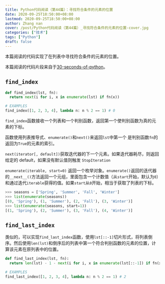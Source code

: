 ```yaml
---
title: Python代码阅读（第44篇）：寻找符合条件的元素的位置
date: 2020-09-25T18:50:00+08:00
lastmod: 2020-09-25T18:50:00+08:00
author: Zhang nan
cover: /post/Python代码阅读（第44篇）_寻找符合条件的元素的位置-cover.jpg
categories: ["技术"]
tags: ["Python"]
draft: false
---
```


本篇阅读的代码实现了在列表中寻找符合条件的元素的位置。

本篇阅读的代码片段来自于[30-seconds-of-python](https://github.com/30-seconds/30-seconds-of-python)。

<!--more-->

## `find_index`

```python
def find_index(lst, fn):
  return next(i for i, x in enumerate(lst) if fn(x))

# EXAMPLES
find_index([1, 2, 3, 4], lambda n: n % 2 == 1) # 0
```

`find_index`函数接收一个列表和一个判别函数，返回第一个使判别函数为真的元素的下标。

函数使用列表推导式、`enumerate()`和`next()`来返回`lst`中第一个 是判别函数`fn`的返回为`True`的元素的索引。

`next(iterator[, default])`获取迭代器的下一个元素。如果迭代器耗尽，则返回给定的 default，如果没有默认值则触发 `StopIteration`

`enumerate(iterable, start=0)`
返回一个枚举对象。`enumerate()`返回的迭代器的`__next__()`方法返回一个元组，里面包含一个计数值（从`start`开始，默认为`0`）和通过迭代`iterable`获得的值。如果`start`从`0`开始，相当于获取了列表的下标。

```python
>>> seasons = ['Spring', 'Summer', 'Fall', 'Winter']
>>> list(enumerate(seasons))
[(0, 'Spring'), (1, 'Summer'), (2, 'Fall'), (3, 'Winter')]
>>> list(enumerate(seasons, start=1))
[(1, 'Spring'), (2, 'Summer'), (3, 'Fall'), (4, 'Winter')]
```

## `find_last_index`

类似的，可以实现`find_last_index`函数，使用`lst[::-1]`切片形式，将列表倒序。然后使用`len(lst)`和倒序后的列表中第一个符合判别函数的元素的位置，计算该元素在原列表中的位置。

```python
def find_last_index(lst, fn):
  return len(lst) - 1 - next(i for i, x in enumerate(lst[::-1]) if fn(x))

# EXAMPLES
find_last_index([1, 2, 3, 4], lambda n: n % 2 == 1) # 2
```

